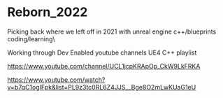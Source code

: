 # Reborn_2022
Picking back where we left off in 2021 with unreal engine c++/blueprints coding/learning\

Working through Dev Enabled youtube channels UE4 C++ playlist


https://www.youtube.com/channel/UCL1jcpKRApOp_CkW9LkFRKA

https://www.youtube.com/watch?v=b7qC1ogIFpk&list=PL9z3tc0RL6Z4JJS__Bge8O2mLwKUaG1eU
